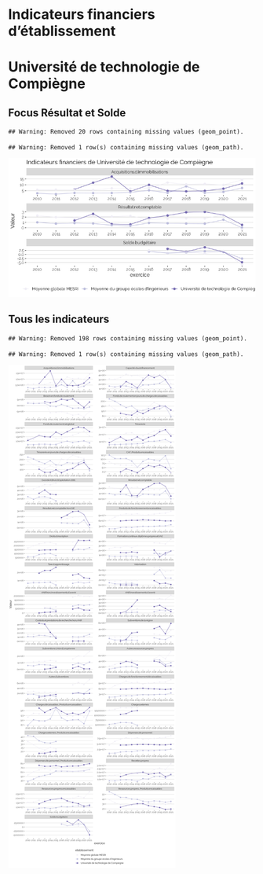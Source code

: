 Indicateurs financiers d’établissement
================

# Université de technologie de Compiègne

## Focus Résultat et Solde

    ## Warning: Removed 20 rows containing missing values (geom_point).

    ## Warning: Removed 1 row(s) containing missing values (geom_path).

![](université_de_technologie_de_compiègne_files/figure-gfm/etab.focus-1.png)<!-- -->

## Tous les indicateurs

    ## Warning: Removed 198 rows containing missing values (geom_point).

    ## Warning: Removed 1 row(s) containing missing values (geom_path).

![](université_de_technologie_de_compiègne_files/figure-gfm/etab-1.png)<!-- -->
